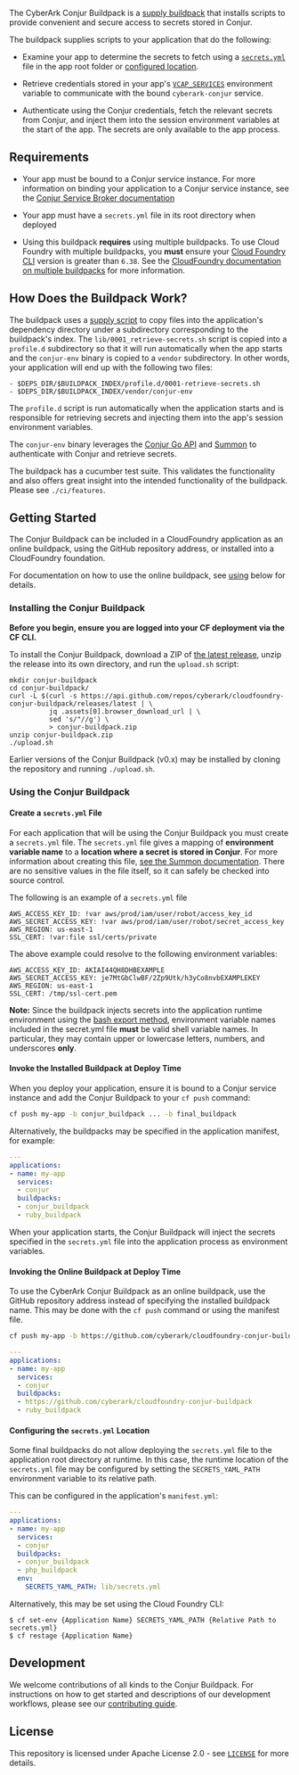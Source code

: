 The CyberArk Conjur Buildpack is a [supply buildpack](https://docs.cloudfoundry.org/buildpacks/understand-buildpacks.html#supply-script)
that installs scripts to provide convenient and secure access to secrets stored
in Conjur.

The buildpack supplies scripts to your application that do the following:

+ Examine your app to determine the secrets to fetch using a [`secrets.yml`](https://cyberark.github.io/summon/#secrets.yml)
  file in the app root folder or [configured location](#secrets_yaml).

+ Retrieve credentials stored in your app's [`VCAP_SERVICES`](https://docs.run.pivotal.io/devguide/deploy-apps/environment-variable.html#VCAP-SERVICES)
  environment variable to communicate with the bound `cyberark-conjur` service.

+ Authenticate using the Conjur credentials, fetch the relevant secrets from
  Conjur, and inject them into the session environment variables at the start of
  the app. The secrets are only available to the app process.

## Requirements

+ Your app must be bound to a Conjur service instance. For more information on
  binding your application to a Conjur service instance, see the [Conjur Service Broker documentation](https://github.com/cyberark/conjur-service-broker#bind-your-application-to-the-conjur-service)

+ Your app must have a `secrets.yml` file in its root directory when deployed

+ Using this buildpack **requires** using multiple buildpacks. To use Cloud Foundry
  with multiple buildpacks, you **must** ensure your [Cloud Foundry CLI](https://github.com/cloudfoundry/cli)
  version is greater than `6.38`. See
  the [CloudFoundry documentation on multiple buildpacks](https://docs.cloudfoundry.org/buildpacks/use-multiple-buildpacks.html)
  for more information.

## How Does the Buildpack Work?

The buildpack uses a [supply script](https://docs.cloudfoundry.org/buildpacks/understand-buildpacks.html#supply-script)
to copy files into the application's dependency directory under a subdirectory
corresponding to the buildpack's index. The `lib/0001_retrieve-secrets.sh`
script is copied into a `profile.d` subdirectory so that it will run automatically
when the app starts and the `conjur-env` binary is copied to a `vendor`
subdirectory. In other words, your application will end up with the following
two files:

```
- $DEPS_DIR/$BUILDPACK_INDEX/profile.d/0001-retrieve-secrets.sh
- $DEPS_DIR/$BUILDPACK_INDEX/vendor/conjur-env
```

The `profile.d` script is run automatically when the application starts and is
responsible for retrieving secrets and injecting them into the app's session
environment variables.

The `conjur-env` binary leverages the [Conjur Go API](https://github.com/cyberark/conjur-api-go)
and [Summon](https://github.com/cyberark/summon) to authenticate with Conjur and
retrieve secrets.

The buildpack has a cucumber test suite. This validates the functionality and
also offers great insight into the intended functionality of the buildpack.
Please see `./ci/features`.

## Getting Started

The Conjur Buildpack can be included in a CloudFoundry application as an online
buildpack, using the GitHub repository address, or installed into a
CloudFoundry foundation.

For documentation on how to use the online buildpack, see [using](#online)
below for details.

### Installing the Conjur Buildpack

**Before you begin, ensure you are logged into your CF deployment via the CF CLI.**

To install the Conjur Buildpack, download a ZIP of [the latest release](https://github.com/cyberark/cloudfoundry-conjur-buildpack/releases),
unzip the release into its own directory, and run the `upload.sh` script:
```
mkdir conjur-buildpack
cd conjur-buildpack/
curl -L $(curl -s https://api.github.com/repos/cyberark/cloudfoundry-conjur-buildpack/releases/latest | \
          jq .assets[0].browser_download_url | \
          sed 's/"//g') \
          > conjur-buildpack.zip
unzip conjur-buildpack.zip
./upload.sh
```

Earlier versions of the Conjur Buildpack (v0.x) may be installed by cloning the
repository and running `./upload.sh`.

### Using the Conjur Buildpack

#### Create a `secrets.yml` File

For each application that will be using the Conjur Buildpack you must create a
`secrets.yml` file. The `secrets.yml` file gives a mapping of **environment
variable name** to a **location where a secret is stored in Conjur**. For more
information about creating this file, [see the Summon documentation](https://cyberark.github.io/summon/#secrets.yml).
There are no sensitive values in the file itself, so it can safely be checked into source control.

The following is an example of a `secrets.yml` file

```
AWS_ACCESS_KEY_ID: !var aws/prod/iam/user/robot/access_key_id
AWS_SECRET_ACCESS_KEY: !var aws/prod/iam/user/robot/secret_access_key
AWS_REGION: us-east-1
SSL_CERT: !var:file ssl/certs/private
```

The above example could resolve to the following environment variables:

```
AWS_ACCESS_KEY_ID: AKIAI44QH8DHBEXAMPLE
AWS_SECRET_ACCESS_KEY: je7MtGbClwBF/2Zp9Utk/h3yCo8nvbEXAMPLEKEY
AWS_REGION: us-east-1
SSL_CERT: /tmp/ssl-cert.pem
```

**Note:** Since the buildpack injects secrets into the application runtime
environment using the [bash export method](https://www.gnu.org/savannah-checkouts/gnu/bash/manual/bash.html#index-export),
environment variable names included in the secret.yml file **must** be valid
shell variable names. In particular, they may contain upper or lowercase letters,
numbers, and underscores **only**.

#### Invoke the Installed Buildpack at Deploy Time

When you deploy your application, ensure it is bound to a Conjur service instance
and add the Conjur Buildpack to your `cf push` command:

```sh
cf push my-app -b conjur_buildpack ... -b final_buildpack
```

Alternatively, the buildpacks may be specified in the application manifest, for
example:

```yaml
---
applications:
- name: my-app
  services:
  - conjur
  buildpacks:
  - conjur_buildpack
  - ruby_buildpack
```

When your application starts, the Conjur Buildpack will inject the secrets
specified in the `secrets.yml` file into the application process as environment
variables.

#### <a name="online"></a> Invoking the Online Buildpack at Deploy Time

To use the CyberArk Conjur Buildpack as an online buildpack, use the GitHub
repository address instead of specifying the installed buildpack name. This may
be done with the `cf push` command or using the manifest file.

```sh
cf push my-app -b https://github.com/cyberark/cloudfoundry-conjur-buildpack ... -b final_buildpack
```

```yaml
---
applications:
- name: my-app
  services:
  - conjur
  buildpacks:
  - https://github.com/cyberark/cloudfoundry-conjur-buildpack
  - ruby_buildpack
```

#### <a name="secrets_yaml"></a> Configuring the `secrets.yml` Location

Some final buildpacks do not allow deploying the `secrets.yml` file to the application
root directory at runtime. In this case, the runtime location of the `secrets.yml`
file may be configured by setting the `SECRETS_YAML_PATH` environment variable to
its relative path.

This can be configured in the application's `manifest.yml`:
```yaml
---
applications:
- name: my-app
  services:
  - conjur
  buildpacks:
  - conjur_buildpack
  - php_buildpack
  env:
    SECRETS_YAML_PATH: lib/secrets.yml
```

Alternatively, this may be set using the Cloud Foundry CLI:
```
$ cf set-env {Application Name} SECRETS_YAML_PATH {Relative Path to secrets.yml}
$ cf restage {Application Name}
```

## Development

We welcome contributions of all kinds to the Conjur Buildpack. For instructions on
how to get started and descriptions of our development workflows, please see our
[contributing guide](CONTRIBUTING.md). 

## License

This repository is licensed under Apache License 2.0 - see [`LICENSE`](LICENSE) for more details.
